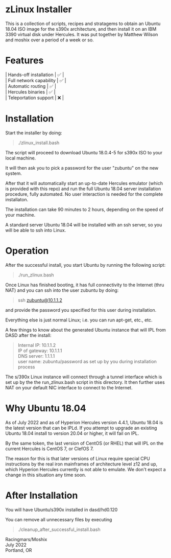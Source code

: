zLinux Installer
================


This is a collection of scripts, recipes and stratagems to obtain an Ubuntu 18.04 ISO image for the s390x architecture, and then install it on an IBM 3390 virtual disk under Hercules. It was put together by Matthew Wilson and moshix over a period of a week or so.  

Features
========

| Hands-off installation  | :white_check_mark: |  
| Full network capability | :white_check_mark: |  
| Automatic routing       | :white_check_mark: |  
| Hercules binaries       | :white_check_mark: |  
| Teleportation support   | :x:                |  

  

Installation
============

Start the installer by doing:

>./zlinux_install.bash

The script will proceed to download Ubuntu 18.0.4-5 for s390x ISO to your local machine.  

It will then ask you to pick a password for the user "zubuntu" on the new system.

After that it will automatically start an up-to-date Hercules emulator (which is provided with this repo) and run the full Ubuntu 18.04 server installation procedure, fully automated. No user interaction is needed for the complete installaton.  

The installation can take 90 minutes to 2 hours, depending on the speed of your machine.  


A standard server Ubuntu 18.04 will be installed with an ssh server, so you will be able to ssh into Linux. 


Operation
=========

After the successful install, you start Ubuntu by running the following script:

>./run_zlinux.bash

Once Linux has finished booting, it has full connectivity to the Internet (thru NAT) and you can ssh into the user zubuntu by doing:

>ssh zubuntu@10.1.1.2

and provide the password you specified for this user during installation.

Everything else is just normal Linux; i.e. you can run apt-get, etc., etc.

A few things to know about the generated Ubuntu instance that will IPL from DASD after the install:

>Internal IP:   10.1.1.2  
>IP of gateway: 10.1.1.1  
>DNS server:    1.1.1.1  
>user name:     zubuntu/password as set up by you during installation process  

The s/390x Linux instance will connect through a tunnel interface which is set up by the the run_zlinux.bash script in this directory. It then further uses NAT on your default NIC interface to connect to the Internet.



Why Ubuntu 18.04
================

As of July 2022 and as of Hyperion Hercules version 4.4.1, Ubuntu 18.04 is the latest version that can be IPLd. If you attempt to upgrade an existing Ubuntu 18.04 install to version 20.04 or higher, it will fail on IPL.  

By the same token, the last version of CentOS (or RHEL) that will IPL on the current Hercules is CentOS 7, or ClefOS 7.  

The reason for this is that later versions of Linux require special CPU instructions by the real iron mainframes of architecture level z12 and up, which Hyperion Hercules currently is not able to emulate. We don't expect a change in this situation any time soon. 


After Installation
==================

You will have Ubuntu/s390x installed in dasd/hd0.120

You can remove all unnecessary files by executing

>./cleanup_after_successful_install.bash



Racingmars/Moshix  
July 2022  
Portland, OR
